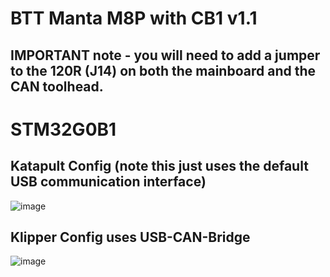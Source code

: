 # BTT Manta M8P with CB1 v1.1
## IMPORTANT note - you will need to add a jumper to the 120R (J14) on both the mainboard and the CAN toolhead.

# STM32G0B1

## Katapult Config (note this just uses the default USB communication interface)
![image](https://user-images.githubusercontent.com/14154875/225157525-d1b8f813-ab11-4f59-87fa-45f8a3ee2a6a.png)


## Klipper Config uses USB-CAN-Bridge
![image](https://user-images.githubusercontent.com/14154875/225156775-2fc1d727-0aa8-4d1c-abb3-1a832fab2187.png)
